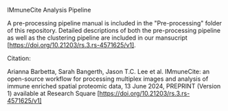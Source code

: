 IMmuneCite Analysis Pipeline

A pre-processing pipeline manual is included in the "Pre-processing" folder of this repository. Detailed descriptions of both the pre-processing pipeline as well as the clustering pipeline are included in our mansucript [https://doi.org/10.21203/rs.3.rs-4571625/v1].

Citation:

Arianna Barbetta, Sarah Bangerth, Jason T.C. Lee et al. IMmuneCite: an open-source workflow for processing multiplex images and analysis of immune enriched spatial proteomic data, 13 June 2024, PREPRINT (Version 1) available at Research Square [https://doi.org/10.21203/rs.3.rs-4571625/v1]
